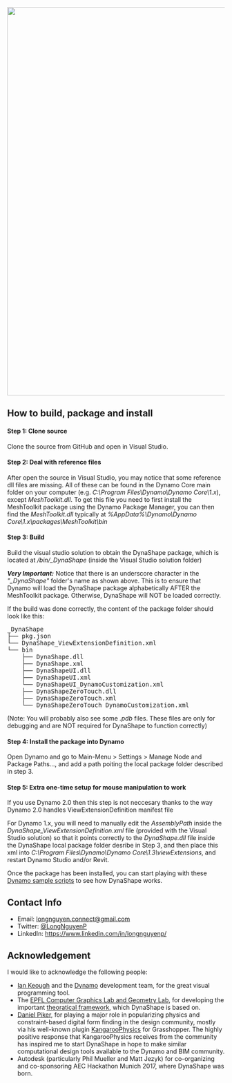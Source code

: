 ﻿<img src="https://forum.dynamobim.com/uploads/dynamobim/original/3X/7/4/74bf86e06c2827782a60f4fa54ce1dbd8136fc2a.png" width = "900">

## How to build, package and install

#### Step 1: Clone source
Clone the source from GitHub and open in Visual Studio.

#### Step 2: Deal with reference files
After open the source in Visual Studio, you may notice that some reference dll files are missing. All of these can be found in the Dynamo Core main folder on your computer (e.g. *C:\Program Files\Dynamo\Dynamo Core\1.x*), except *MeshToolkit.dll*. To get this file you need to first install the MeshToolkit package using the Dynamo Package Manager, you can then find the *MeshToolkit.dll* typically at *%AppData%\Dynamo\Dynamo Core\1.x\packages\MeshToolkit\bin*

#### Step 3: Build
Build the visual studio solution to obtain the DynaShape package, which is located at */bin/_DynaShape* (inside the Visual Studio solution folder)

***Very Important:*** Notice that there is an underscore character in the *"_DynaShape"* folder's name as shown above. This is to ensure that Dynamo will load the DynaShape package alphabetically AFTER the MeshToolkit package. Otherwise, DynaShape will NOT be loaded correctly.

If the build was done correctly, the content of the package folder should look like this:

<pre>
_DynaShape
├── pkg.json
└── DynaShape_ViewExtensionDefinition.xml
└── bin
    ├── DynaShape.dll
    ├── DynaShape.xml
    ├── DynaShapeUI.dll
    ├── DynaShapeUI.xml
    └── DynaShapeUI_DynamoCustomization.xml
    ├── DynaShapeZeroTouch.dll
    ├── DynaShapeZeroTouch.xml
    └── DynaShapeZeroTouch_DynamoCustomization.xml
</pre>

(Note: You will probably also see some *.pdb* files. These files are only for debugging and are NOT required for DynaShape to function correctly)

#### Step 4: Install the package into Dynamo
Open Dynamo and go to Main-Menu > Settings > Manage Node and Package Paths..., and add a path poiting the local package folder described in step 3.

#### Step 5: Extra one-time setup for mouse manipulation to work
If you use Dynamo 2.0 then this step is not neccesary thanks to the way Dynamo 2.0 handles ViewExtensionDefinition manifest file

For Dynamo 1.x, you will need to manually edit the *AssemblyPath* inside the *DynaShape_ViewExtensionDefinition.xml* file (provided with the Visual Studio solution) so that it points correctly to the *DynaShape.dll* file inside the DynaShape local package folder desribe in Step 3, and then place this xml into *C:\Program Files\Dynamo\Dynamo Core\1.3\viewExtensions*, and restart Dynamo Studio and/or Revit.

Once the package has been installed, you can start playing with these [Dynamo sample scripts](https://drive.google.com/drive/folders/0B8GXDbjowDN_ZHZ0ZWZaSWIwMzA?usp=sharing) to see how DynaShape works.


## Contact Info
* Email: longnguyen.connect@gmail.com
* Twitter: [@LongNguyenP](https://twitter.com/LongNguyenP?lang=en)
* LinkedIn: https://www.linkedin.com/in/longnguyenp/


## Acknowledgement
I would like to acknowledge the following people:
* [Ian Keough](https://twitter.com/ikeough?lang=en) and the [Dynamo](http://dynamobim.org/) development team, for the great visual programming tool.
* The [EPFL Computer Graphics Lab and Geometry Lab](http://lgg.epfl.ch/index.php), for developing the important [theoratical framework](http://lgg.epfl.ch/publications/2012/shapeup/paper.pdf), which DynaShape is based on. 
* [Daniel Piker](https://twitter.com/KangarooPhysics?lang=en), for playing a major role in popularizing physics and constraint-based digital form finding in the design community, mostly via his well-known plugin [KangarooPhysics](http://www.grasshopper3d.com/group/kangaroo.) for Grasshopper. The highly positive response that KangarooPhysics receives from the community has inspired me to start DynaShape in hope to make similar computational design tools available to the Dynamo and BIM community.
* Autodesk (particularly Phil Mueller and Matt Jezyk) for co-organizing and co-sponsoring AEC Hackathon Munich 2017, where DynaShape was born.